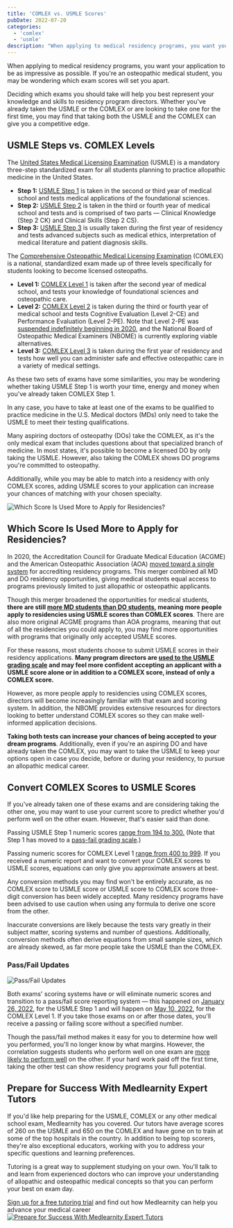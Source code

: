 ```yaml
---
title: 'COMLEX vs. USMLE Scores'
pubDate: 2022-07-20
categories:
  - 'comlex'
  - 'usmle'
description: "When applying to medical residency programs, you want your application to be as impressive as possible. If you're an osteopathic medical student, you may b."
---
```


When applying to medical residency programs, you want your application to be as impressive as possible. If you're an osteopathic medical student, you may be wondering which exam scores will set you apart.

Deciding which exams you should take will help you best represent your knowledge and skills to residency program directors. Whether you've already taken the USMLE or the COMLEX or are looking to take one for the first time, you may find that taking both the USMLE and the COMLEX can give you a competitive edge.

## USMLE Steps vs. COMLEX Levels

The [United States Medical Licensing Examination](https://www.medlearnity.com/usmle-eligibility-and-requirements/) (USMLE) is a mandatory three-step standardized exam for all students planning to practice allopathic medicine in the United States.

- **Step 1:** [USMLE Step 1](https://www.medlearnity.com/usmle-tutoring-step-1/) is taken in the second or third year of medical school and tests medical applications of the foundational sciences.
- **Step 2:** [USMLE Step 2](https://www.medlearnity.com/step-2ck-usmle/) is taken in the third or fourth year of medical school and tests and is comprised of two parts — Clinical Knowledge (Step 2 CK) and Clinical Skills (Step 2 CS).
- **Step 3:** [USMLE Step 3](https://www.medlearnity.com/usmle-step-3/) is usually taken during the first year of residency and tests advanced subjects such as medical ethics, interpretation of medical literature and patient diagnosis skills.

The [Comprehensive Osteopathic Medical Licensing Examination](https://www.medlearnity.com/comlex-usa-exam/) (COMLEX) is a national, standardized exam made up of three levels specifically for students looking to become licensed osteopaths.

- **Level 1:** [COMLEX Level 1](https://www.medlearnity.com/comlex-1/) is taken after the second year of medical school, and tests your knowledge of foundational sciences and osteopathic care.
- **Level 2:** [COMLEX Level 2](https://www.medlearnity.com/level-2-ce-and-pe/) is taken during the third or fourth year of medical school and tests Cognitive Evaluation (Level 2-CE) and Performance Evaluation (Level 2-PE). Note that Level 2-PE was [suspended indefinitely beginning in 2020](https://www.nbome.org/blogs/nbome-postpones-comlex-usa-level-2-pe-indefinitely/), and the National Board of Osteopathic Medical Examiners (NBOME) is currently exploring viable alternatives.
- **Level 3:** [COMLEX Level 3](https://www.medlearnity.com/level-3/) is taken during the first year of residency and tests how well you can administer safe and effective osteopathic care in a variety of medical settings.

As these two sets of exams have some similarities, you may be wondering whether taking USMLE Step 1 is worth your time, energy and money when you've already taken COMLEX Step 1.

In any case, you have to take at least one of the exams to be qualified to practice medicine in the U.S. Medical doctors (MDs) only need to take the USMLE to meet their testing qualifications.

Many aspiring doctors of osteopathy (DOs) take the COMLEX, as it's the only medical exam that includes questions about that specialized branch of medicine. In most states, it's possible to become a licensed DO by only taking the USMLE. However, also taking the COMLEX shows DO programs you're committed to osteopathy.

Additionally, while you may be able to match into a residency with only COMLEX scores, adding USMLE scores to your application can increase your chances of matching with your chosen specialty.

![Which Score Is Used More to Apply for Residencies?](https://i2xfwztd2ksbegse.public.blob.vercel-storage.com/wp/2022/07/01-exams-and-qualifications.png)

## Which Score Is Used More to Apply for Residencies?

In 2020, the Accreditation Council for Graduate Medical Education (ACGME) and the American Osteopathic Association (AOA) [moved toward a single system](https://www.acgme.org/globalassets/PDFs/Nasca-Community/Executive_Summary_of_the_Agreement_between_ACGME_and_AOA.pdf) for accrediting residency programs. This merger combined all MD and DO residency opportunities, giving medical students equal access to programs previously limited to just allopathic or osteopathic applicants.

Though this merger broadened the opportunities for medical students, **there are still [more MD students than DO students](https://www.aamc.org/data-reports/students-residents/interactive-data/report-residents/2021/table-b3-number-active-residents-type-medical-school-gme-specialty-and-sex), meaning more people apply to residencies using USMLE scores than COMLEX scores**. There are also more original ACGME programs than AOA programs, meaning that out of all the residencies you could apply to, you may find more opportunities with programs that originally only accepted USMLE scores.

For these reasons, most students choose to submit USMLE scores in their residency applications. **Many program directors are [used to the USMLE grading scale](https://www.nbome.org/blogs/road-to-do-licensure/myths-and-misconceptions-match-2020/) and may feel more confident accepting an applicant with a USMLE score alone or in addition to a COMLEX score, instead of only a COMLEX score.**

However, as more people apply to residencies using COMLEX scores, directors will become increasingly familiar with that exam and scoring system. In addition, the NBOME provides extensive resources for directors looking to better understand COMLEX scores so they can make well-informed application decisions.

**Taking both tests can increase your chances of being accepted to your dream programs**. Additionally, even if you're an aspiring DO and have already taken the COMLEX, you may want to take the USMLE to keep your options open in case you decide, before or during your residency, to pursue an allopathic medical career.

## Convert COMLEX Scores to USMLE Scores

If you've already taken one of these exams and are considering taking the other one, you may want to use your current score to predict whether you'd perform well on the other exam. However, that's easier said than done.

Passing USMLE Step 1 numeric scores [range from 194 to 300.](https://www.usmle.org/sites/default/files/2022-05/USMLE%20Step%20Examination%20Score%20Interpretation%20Guidelines_5_24_22_0.pdf) (Note that Step 1 has moved to a [pass-fail grading scale](https://www.medlearnity.com/usmle-step-1-pass-fail/).)

Passing numeric scores for COMLEX Level 1 [range from 400 to 999](https://www.nbome.org/assessments/comlex-usa/bulletin/scores/). If you received a numeric report and want to convert your COMLEX scores to USMLE scores, equations can only give you approximate answers at best.

Any conversion methods you may find won't be entirely accurate, as no COMLEX score to USMLE score or USMLE score to COMLEX score three-digit conversion has been widely accepted. Many residency programs have been advised to use caution when using any formula to derive one score from the other.

Inaccurate conversions are likely because the tests vary greatly in their subject matter, scoring systems and number of questions. Additionally, conversion methods often derive equations from small sample sizes, which are already skewed, as far more people take the USMLE than the COMLEX.

### Pass/Fail Updates

![Pass/Fail Updates](https://i2xfwztd2ksbegse.public.blob.vercel-storage.com/wp/2022/07/02-scoring-systems-transition.png)

Both exams' scoring systems have or will eliminate numeric scores and transition to a pass/fail score reporting system — this happened on [January 26, 2022](https://www.usmle.org/usmle-step-1-transition-passfail-only-score-reporting), for the USMLE Step 1 and will happen on [May 10, 2022](https://www.nbome.org/news/comlex-usa-level-1-to-eliminate-numeric-scores/), for the COMLEX Level 1. If you take those exams on or after those dates, you'll receive a passing or failing score without a specified number.

Though the pass/fail method makes it easy for you to determine how well you performed, you'll no longer know by what margins. However, the correlation suggests students who perform well on one exam are [more likely to perform well](https://meridian.allenpress.com/jgme/article/14/1/53/477652/A-Concordance-Study-of-COMLEX-USA-and-USMLE-Scores) on the other. If your hard work paid off the first time, taking the other test can show residency programs your full potential.

## Prepare for Success With Medlearnity Expert Tutors

If you'd like help preparing for the USMLE, COMLEX or any other medical school exam, Medlearnity has you covered. Our tutors have average scores of 260 on the USMLE and 650 on the COMLEX and have gone on to train at some of the top hospitals in the country. In addition to being top scorers, they're also exceptional educators, working with you to address your specific questions and learning preferences.

Tutoring is a great way to supplement studying on your own. You'll talk to and learn from experienced doctors who can improve your understanding of allopathic and osteopathic medical concepts so that you can perform your best on exam day.

[Sign up for a free tutoring trial](https://www.medlearnity.com/start-here/) and find out how Medlearnity can help you advance your medical career
[![Prepare for Success With Medlearnity Expert Tutors](https://i2xfwztd2ksbegse.public.blob.vercel-storage.com/wp/2022/07/03-sign-up-for-free-tutoring.png)](https://www.medlearnity.com/start-here/)
